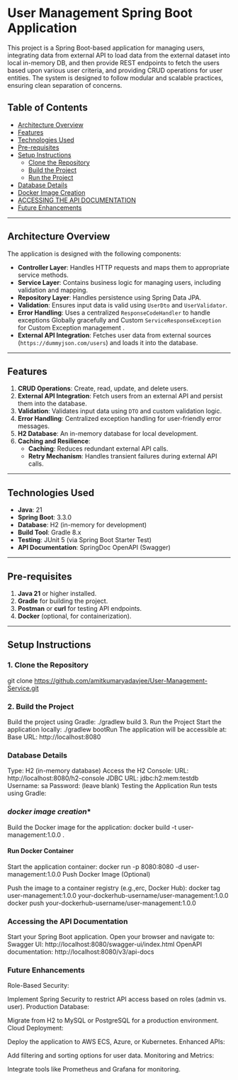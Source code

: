 # User Management Spring Boot Application

This project is a Spring Boot-based application for managing users, integrating data from external API to load data from the external dataset into local in-memory DB, and then provide REST endpoints to fetch the users based upon various user criteria, and providing CRUD operations for user entities. The system is designed to follow modular and scalable practices, ensuring clean separation of concerns.

## **Table of Contents**
- [Architecture Overview](#architecture-overview)
- [Features](#features)
- [Technologies Used](#technologies-used)
- [Pre-requisites](#pre-requisites)
- [Setup Instructions](#setup-instructions)
    - [Clone the Repository](#1-clone-the-repository)
    - [Build the Project](#2-build-the-project)
    - [Run the Project](#3-run-the-project)
- [Database Details](#database-details)
- [Docker Image Creation](#docker-image-creation)
- [ACCESSING THE API DOCUMENTATION](#Accessing-the-API-Documentation)
- [Future Enhancements](#future-enhancements)

---

## **Architecture Overview**

The application is designed with the following components:
- **Controller Layer**: Handles HTTP requests and maps them to appropriate service methods.
- **Service Layer**: Contains business logic for managing users, including validation and mapping.
- **Repository Layer**: Handles persistence using Spring Data JPA.
- **Validation**: Ensures input data is valid using `UserDto` and `UserValidator`.
- **Error Handling**: Uses a centralized `ResponseCodeHandler` to handle exceptions Globally gracefully and Custom `ServiceResponseException` for Custom Exception management .
- **External API Integration**: Fetches user data from external sources (`https://dummyjson.com/users`) and loads it into the database.

---

## **Features**

1. **CRUD Operations**: Create, read, update, and delete users.
2. **External API Integration**: Fetch users from an external API and persist them into the database.
3. **Validation**: Validates input data using `DTO` and custom validation logic.
4. **Error Handling**: Centralized exception handling for user-friendly error messages.
5. **H2 Database**: An in-memory database for local development.
6. **Caching and Resilience**:
    - **Caching**: Reduces redundant external API calls.
    - **Retry Mechanism**: Handles transient failures during external API calls.

---

## **Technologies Used**

- **Java**: 21
- **Spring Boot**: 3.3.0
- **Database**: H2 (in-memory for development)
- **Build Tool**: Gradle 8.x
- **Testing**: JUnit 5 (via Spring Boot Starter Test)
- **API Documentation**: SpringDoc OpenAPI (Swagger)

---

## **Pre-requisites**

1. **Java 21** or higher installed.
2. **Gradle** for building the project.
3. **Postman** or **curl** for testing API endpoints.
4. **Docker** (optional, for containerization).

---

## **Setup Instructions**

### **1. Clone the Repository**
git clone https://github.com/amitkumaryadavjee/User-Management-Service.git

### **2. Build the Project**
Build the project using Gradle:  ./gradlew build
3. Run the Project
Start the application locally: ./gradlew bootRun
The application will be accessible at:
Base URL: http://localhost:8080


### **Database Details**
Type: H2 (in-memory database)
Access the H2 Console:
URL: http://localhost:8080/h2-console
JDBC URL: jdbc:h2:mem:testdb
Username: sa
Password: (leave blank)
Testing the Application
Run tests using Gradle:

### *docker image creation**

Build the Docker image for the application:
docker build -t user-management:1.0.0 .

#### **Run Docker Container**
Start the application container:
docker run -p 8080:8080 -d user-management:1.0.0
Push Docker Image (Optional)

Push the image to a container registry (e.g.,erc, Docker Hub):
docker tag user-management:1.0.0 your-dockerhub-username/user-management:1.0.0
docker push your-dockerhub-username/user-management:1.0.0


### **Accessing the API Documentation**
Start your Spring Boot application.
Open your browser and navigate to:
Swagger UI: http://localhost:8080/swagger-ui/index.html
OpenAPI documentation: http://localhost:8080/v3/api-docs

### **Future Enhancements**
Role-Based Security:

Implement Spring Security to restrict API access based on roles (admin vs. user).
Production Database:

Migrate from H2 to MySQL or PostgreSQL for a production environment.
Cloud Deployment:

Deploy the application to AWS ECS, Azure, or Kubernetes.
Enhanced APIs:

Add filtering and sorting options for user data.
Monitoring and Metrics:

Integrate tools like Prometheus and Grafana for monitoring.
